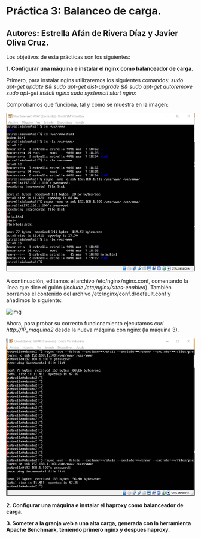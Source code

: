# Práctica 3: Balanceo de carga.
## Autores: Estrella Afán de Rivera Díaz y Javier Oliva Cruz.


Los objetivos de esta prácticas son los siguientes: 

**1. Configurar una máquina e instalar el nginx como balanceador de carga.**

Primero, para instalar ngins utilizaremos los siguientes comandos:
*sudo apt-get update && sudo apt-get dist-upgrade && sudo apt-get
autoremove
sudo apt-get install nginx
sudo systemctl start nginx*

Comprobamos que funciona, tal y como se muestra en la imagen:

![img](https://github.com/estrella415/SWAP/blob/master/Practica2/1.png)

A continuación, editamos el archivo /etc/nginx/nginx.conf, comentando la línea que dice el guión (*include /etc/nginx/sites-enabled*). 
También borramos el contenido del archivo /etc/nginx/conf.d/default.conf y añadimos lo siguiente:

![img](https://github.com/estrella415/SWAP/blob/master/Practica2/6.jpeg)

Ahora, para probar su correcto funcionamiento ejecutamos *curl http://IP_maquina2* desde la nueva máquina con nginx (la máquina 3).

![img](https://github.com/estrella415/SWAP/blob/master/Practica2/2.png)

**2. Configurar una máquina e instalar el haproxy como balanceador de carga.**

**3. Someter a la granja web a una alta carga, generada con la herramienta Apache Benchmark, teniendo primero nginx y después haproxy.**
